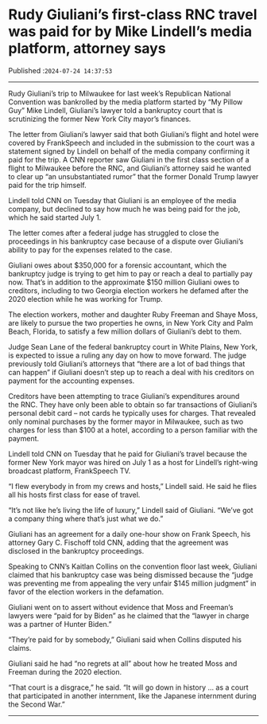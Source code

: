 # Rudy Giuliani’s first-class RNC travel was paid for by Mike Lindell’s media platform, attorney says

Published :`2024-07-24 14:37:53`

---

Rudy Giuliani’s trip to Milwaukee for last week’s Republican National Convention was bankrolled by the media platform started by “My Pillow Guy” Mike Lindell, Giuliani’s lawyer told a bankruptcy court that is scrutinizing the former New York City mayor’s finances.

The letter from Giuliani’s lawyer said that both Giuliani’s flight and hotel were covered by FrankSpeech and included in the submission to the court was a statement signed by Lindell on behalf of the media company confirming it paid for the trip. A CNN reporter saw Giuliani in the first class section of a flight to Milwaukee before the RNC, and Giuliani’s attorney said he wanted to clear up “an unsubstantiated rumor” that the former Donald Trump lawyer paid for the trip himself.

Lindell told CNN on Tuesday that Giuliani is an employee of the media company, but declined to say how much he was being paid for the job, which he said started July 1.

The letter comes after a federal judge has struggled to close the proceedings in his bankruptcy case because of a dispute over Giuliani’s ability to pay for the expenses related to the case.

Giuliani owes about $350,000 for a forensic accountant, which the bankruptcy judge is trying to get him to pay or reach a deal to partially pay now. That’s in addition to the approximate $150 million Giuliani owes to creditors, including to two Georgia election workers he defamed after the 2020 election while he was working for Trump.

The election workers, mother and daughter Ruby Freeman and Shaye Moss, are likely to pursue the two properties he owns, in New York City and Palm Beach, Florida, to satisfy a few million dollars of Giuliani’s debt to them.

Judge Sean Lane of the federal bankruptcy court in White Plains, New York, is expected to issue a ruling any day on how to move forward. The judge previously told Giuliani’s attorneys that “there are a lot of bad things that can happen” if Giuliani doesn’t step up to reach a deal with his creditors on payment for the accounting expenses.

Creditors have been attempting to trace Giuliani’s expenditures around the RNC. They have only been able to obtain so far transactions of Giuliani’s personal debit card – not cards he typically uses for charges. That revealed only nominal purchases by the former mayor in Milwaukee, such as two charges for less than $100 at a hotel, according to a person familiar with the payment.

Lindell told CNN on Tuesday that he paid for Giuliani’s travel because the former New York mayor was hired on July 1 as a host for Lindell’s right-wing broadcast platform, FrankSpeech TV.

“I flew everybody in from my crews and hosts,” Lindell said. He said he flies all his hosts first class for ease of travel.

“It’s not like he’s living the life of luxury,” Lindell said of Giuliani. “We’ve got a company thing where that’s just what we do.”

Giuliani has an agreement for a daily one-hour show on Frank Speech, his attorney Gary C. Fischoff told CNN, adding that the agreement was disclosed in the bankruptcy proceedings.

Speaking to CNN’s Kaitlan Collins on the convention floor last week, Giuliani claimed that his bankruptcy case was being dismissed because the “judge was preventing me from appealing the very unfair $145 million judgment” in favor of the election workers in the defamation.

Giuliani went on to assert without evidence that Moss and Freeman’s lawyers were “paid for by Biden” as he claimed that the “lawyer in charge was a partner of Hunter Biden.”

“They’re paid for by somebody,” Giuliani said when Collins disputed his claims.

Giuliani said he had “no regrets at all” about how he treated Moss and Freeman during the 2020 election.

“That court is a disgrace,” he said. “It will go down in history … as a court that participated in another internment, like the Japanese internment during the Second War.”

---

